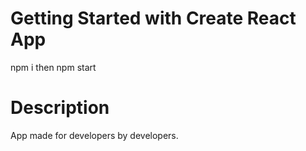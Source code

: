 # Getting Started with Create React App

npm i then
npm start

# Description

App made for developers by developers.



